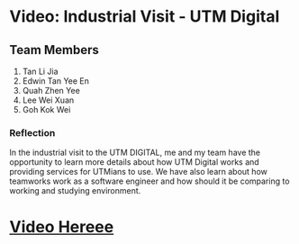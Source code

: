 # Video: Industrial Visit - UTM Digital
## Team Members
1. Tan Li Jia
2. Edwin Tan Yee En
3. Quah Zhen Yee
4. Lee Wei Xuan
5. Goh Kok Wei

### Reflection
In the industrial visit to the UTM DIGITAL, me and my team have the opportunity to learn more details about how UTM Digital works and providing services for UTMians to use. We have also learn about how teamworks work as a software engineer and how should it be comparing to working and studying environment.

# [Video Hereee](https://www.youtube.com/watch?v=ibmbXXh5H2E)
